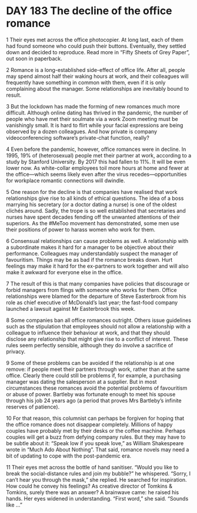 # DAY 183 The decline of the office romance
1 Their eyes met across the office photocopier. At long last, each of them had found someone who could push their buttons. Eventually, they settled down and decided to reproduce. Read more in “Fifty Sheets of Grey Paper”, out soon in paperback.

2 Romance is a long-established side-effect of office life. After all, people may spend almost half their waking hours at work, and their colleagues will frequently have something in common with them, even if it is only complaining about the manager. Some relationships are inevitably bound to result.

3 But the lockdown has made the forming of new romances much more difficult. Although online dating has thrived in the pandemic, the number of people who have met their soulmate via a work Zoom meeting must be vanishingly small. It is hard to flirt while your facial expressions are being observed by a dozen colleagues. And how private is company videoconferencing software’s private-chat function, really?

4 Even before the pandemic, however, office romances were in decline. In 1995, 19% of (heterosexual) people met their partner at work, according to a study by Stanford University. By 2017 this had fallen to 11%. It will be even lower now. As white-collar employees toil more hours at home and fewer at the office—which seems likely even after the virus recedes—opportunities for workplace romantic connections will dwindle.

5 One reason for the decline is that companies have realised that work relationships give rise to all kinds of ethical questions. The idea of a boss marrying his secretary (or a doctor dating a nurse) is one of the oldest clichés around. Sadly, the trope is so well established that secretaries and nurses have spent decades fending off the unwanted attentions of their superiors. As the #MeToo movement has demonstrated, some men use their positions of power to harass women who work for them.

6 Consensual relationships can cause problems as well. A relationship with a subordinate makes it hard for a manager to be objective about their performance. Colleagues may understandably suspect the manager of favouritism. Things may be as bad if the romance breaks down. Hurt feelings may make it hard for the ex-partners to work together and will also make it awkward for everyone else in the office.

7 The result of this is that many companies have policies that discourage or forbid managers from flings with someone who works for them. Office relationships were blamed for the departure of Steve Easterbrook from his role as chief executive of McDonald’s last year; the fast-food company launched a lawsuit against Mr Easterbrook this week.

8 Some companies ban all office romances outright. Others issue guidelines such as the stipulation that employees should not allow a relationship with a colleague to influence their behaviour at work, and that they should disclose any relationship that might give rise to a conflict of interest. These rules seem perfectly sensible, although they do involve a sacrifice of privacy.

9 Some of these problems can be avoided if the relationship is at one remove: if people meet their partners through work, rather than at the same office. Clearly there could still be problems if, for example, a purchasing manager was dating the salesperson at a supplier. But in most circumstances these romances avoid the potential problems of favouritism or abuse of power. Bartleby was fortunate enough to meet his spouse through his job 24 years ago (a period that proves Mrs Bartleby’s infinite reserves of patience).

10 For that reason, this columnist can perhaps be forgiven for hoping that the office romance does not disappear completely. Millions of happy couples have probably met by their desks or the coffee machine. Perhaps couples will get a buzz from defying company rules. But they may have to be subtle about it: “Speak low if you speak love,” as William Shakespeare wrote in “Much Ado About Nothing”. That said, romance novels may need a bit of updating to cope with the post-pandemic era.

11 Their eyes met across the bottle of hand sanitiser. “Would you like to break the social-distance rules and join my bubble?” he whispered. “Sorry, I can’t hear you through the mask,” she replied. He searched for inspiration. How could he convey his feelings? As creative director of Tomkins & Tomkins, surely there was an answer? A brainwave came: he raised his hands. Her eyes widened in understanding. “First word,” she said. “Sounds like ...”

